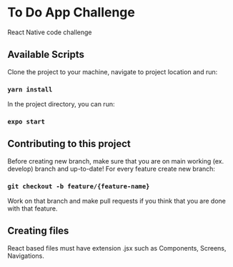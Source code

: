 # To Do App Challenge

React Native code challenge

## Available Scripts

Clone the project to your machine, navigate to project location and run:

### `yarn install`

In the project directory, you can run:

### `expo start`

## Contributing to this project

Before creating new branch, make sure that you are on main working (ex. develop) branch and up-to-date!
For every feature create new branch:

### `git checkout -b feature/{feature-name}`

Work on that branch and make pull requests if you think that you are done with that feature.

## Creating files

React based files must have extension .jsx such as Components, Screens, Navigations.
